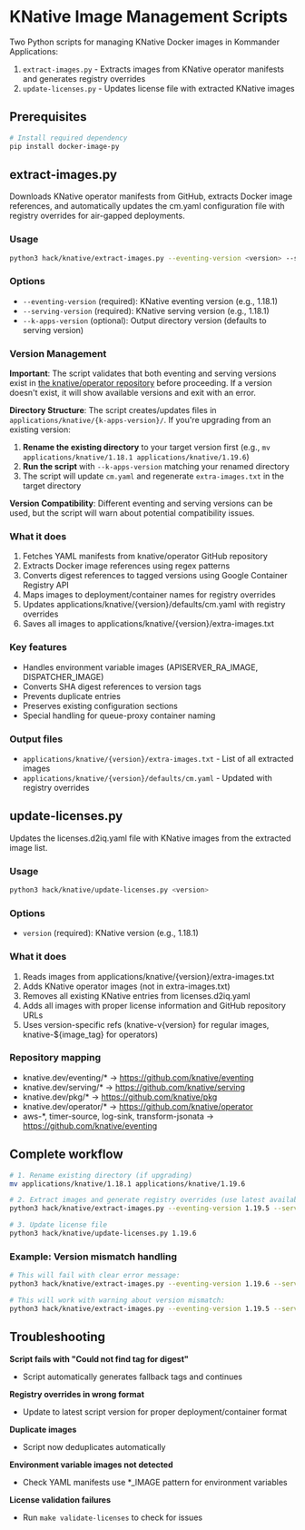 # KNative Image Management Scripts

Two Python scripts for managing KNative Docker images in Kommander Applications:

1. `extract-images.py` - Extracts images from KNative operator manifests and generates registry overrides
2. `update-licenses.py` - Updates license file with extracted KNative images

## Prerequisites

```bash
# Install required dependency
pip install docker-image-py
```

## extract-images.py

Downloads KNative operator manifests from GitHub, extracts Docker image references, and automatically updates the cm.yaml configuration file with registry overrides for air-gapped deployments.

### Usage

```bash
python3 hack/knative/extract-images.py --eventing-version <version> --serving-version <version> [--k-apps-version <version>]
```

### Options

- `--eventing-version` (required): KNative eventing version (e.g., 1.18.1)
- `--serving-version` (required): KNative serving version (e.g., 1.18.1)
- `--k-apps-version` (optional): Output directory version (defaults to serving version)

### Version Management

**Important**: The script validates that both eventing and serving versions exist in [the knative/operator repository](https://github.com/knative/operator/tree/main/cmd/operator/kodata) before proceeding. If a version doesn't exist, it will show available versions and exit with an error.

**Directory Structure**: The script creates/updates files in `applications/knative/{k-apps-version}/`. If you're upgrading from an existing version:

1. **Rename the existing directory** to your target version first (e.g., `mv applications/knative/1.18.1 applications/knative/1.19.6`)
2. **Run the script** with `--k-apps-version` matching your renamed directory
3. The script will update `cm.yaml` and regenerate `extra-images.txt` in the target directory

**Version Compatibility**: Different eventing and serving versions can be used, but the script will warn about potential compatibility issues.

### What it does

1. Fetches YAML manifests from knative/operator GitHub repository
2. Extracts Docker image references using regex patterns
3. Converts digest references to tagged versions using Google Container Registry API
4. Maps images to deployment/container names for registry overrides
5. Updates applications/knative/{version}/defaults/cm.yaml with registry overrides
6. Saves all images to applications/knative/{version}/extra-images.txt

### Key features

- Handles environment variable images (APISERVER_RA_IMAGE, DISPATCHER_IMAGE)
- Converts SHA digest references to version tags
- Prevents duplicate entries
- Preserves existing configuration sections
- Special handling for queue-proxy container naming

### Output files

- `applications/knative/{version}/extra-images.txt` - List of all extracted images
- `applications/knative/{version}/defaults/cm.yaml` - Updated with registry overrides

## update-licenses.py

Updates the licenses.d2iq.yaml file with KNative images from the extracted image list.

### Usage

```bash
python3 hack/knative/update-licenses.py <version>
```

### Options

- `version` (required): KNative version (e.g., 1.18.1)

### What it does

1. Reads images from applications/knative/{version}/extra-images.txt
2. Adds KNative operator images (not in extra-images.txt)
3. Removes all existing KNative entries from licenses.d2iq.yaml
4. Adds all images with proper license information and GitHub repository URLs
5. Uses version-specific refs (knative-v{version} for regular images, knative-${image_tag} for operators)

### Repository mapping

- knative.dev/eventing/* -> https://github.com/knative/eventing
- knative.dev/serving/* -> https://github.com/knative/serving
- knative.dev/pkg/* -> https://github.com/knative/pkg
- knative.dev/operator/* -> https://github.com/knative/operator
- aws-*, timer-source, log-sink, transform-jsonata -> https://github.com/knative/eventing

## Complete workflow

```bash
# 1. Rename existing directory (if upgrading)
mv applications/knative/1.18.1 applications/knative/1.19.6

# 2. Extract images and generate registry overrides (use latest available versions)
python3 hack/knative/extract-images.py --eventing-version 1.19.5 --serving-version 1.19.6 --k-apps-version 1.19.6

# 3. Update license file
python3 hack/knative/update-licenses.py 1.19.6
```

### Example: Version mismatch handling
```bash
# This will fail with clear error message:
python3 hack/knative/extract-images.py --eventing-version 1.19.6 --serving-version 1.19.6

# This will work with warning about version mismatch:
python3 hack/knative/extract-images.py --eventing-version 1.19.5 --serving-version 1.19.6 --k-apps-version 1.19.6
```

## Troubleshooting

**Script fails with "Could not find tag for digest"**
- Script automatically generates fallback tags and continues

**Registry overrides in wrong format**
- Update to latest script version for proper deployment/container format

**Duplicate images**
- Script now deduplicates automatically

**Environment variable images not detected**
- Check YAML manifests use *_IMAGE pattern for environment variables

**License validation failures**
- Run `make validate-licenses` to check for issues
